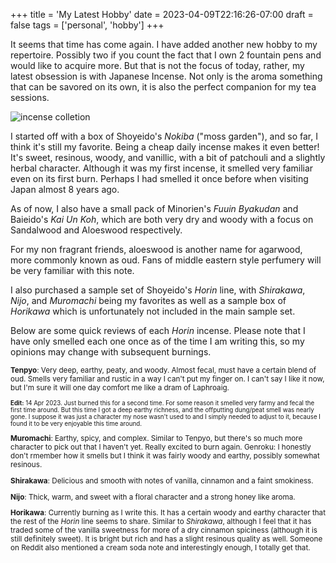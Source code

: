 +++
title = 'My Latest Hobby'
date = 2023-04-09T22:16:26-07:00
draft = false
tags = ['personal', 'hobby']
+++

It seems that time has come again. I have added another new hobby to my repertoire. Possibly two if you count the fact that I own 2 fountain pens and would like to acquire more. But that is not the focus of today, rather, my latest obsession is with Japanese Incense. Not only is the aroma something that can be savored on its own, it is also the perfect companion for my tea sessions.

![incense colletion](/incense_collection.jpg)

I started off with a box of Shoyeido's *Nokiba* ("moss garden"), and so far, I think it's still my favorite. Being a cheap daily incense makes it even better! It's sweet, resinous, woody, and vanillic, with a bit of patchouli and a slightly herbal character. Although it was my first incense, it smelled very familiar even on its first burn. Perhaps I had smelled it once before when visiting Japan almost 8 years ago.

As of now, I also have a small pack of Minorien's *Fuuin Byakudan* and Baieido's *Kai Un Koh*, which are both very dry and woody with a focus on Sandalwood and Aloeswood respectively.

For my non fragrant friends, aloeswood is another name for agarwood, more commonly known as oud. Fans of middle eastern style perfumery will be very familiar with this note.

I also purchased a sample set of Shoyeido's *Horin* line, with *Shirakawa*, *Nijo*, and *Muromachi* being my favorites as well as a sample box of *Horikawa* which is unfortunately not included in the main sample set.

Below are some quick reviews of each *Horin* incense. Please note that I have only smelled each one once as of the time I am writing this, so my opinions may change with subsequent burnings.

<sub>

**Tenpyo**: Very deep, earthy, peaty, and woody. Almost fecal, must have a certain blend of oud. Smells very familiar and rustic in a way I can't put my finger on. I can't say I like it now, but I'm sure it will one day comfort me like a dram of Laphroaig.

<sup>

**Edit:** 14 Apr 2023. Just burned this for a second time. For some reason it smelled very farmy and fecal the first time around. But this time I got a deep earthy richness, and the offputting dung/peat smell was nearly gone. I suppose it was just a character my nose wasn't used to and I simply needed to adjust to it, because I found it to be very enjoyable this time around.

</sup>

**Muromachi**: Earthy, spicy, and complex. Similar to Tenpyo, but there's so much more character to pick out that I haven't yet. Really excited to burn again.
Genroku: I honestly don't rmember how it smells but I think it was fairly woody and earthy, possibly somewhat resinous.

**Shirakawa**: Delicious and smooth with notes of vanilla, cinnamon and a faint smokiness.

**Nijo**: Thick, warm, and sweet with a floral character and a strong honey like aroma.

**Horikawa**: Currently burning as I write this. It has a certain woody and earthy character that the rest of the *Horin* line seems to share. Similar to *Shirakawa*, although I feel that it has traded some of the vanilla sweetness for more of a dry cinnamon spiciness (although it is still definitely sweet). It is bright but rich and has a slight resinous quality as well. Someone on Reddit also mentioned a cream soda note and interestingly enough, I totally get that.
</sub>

